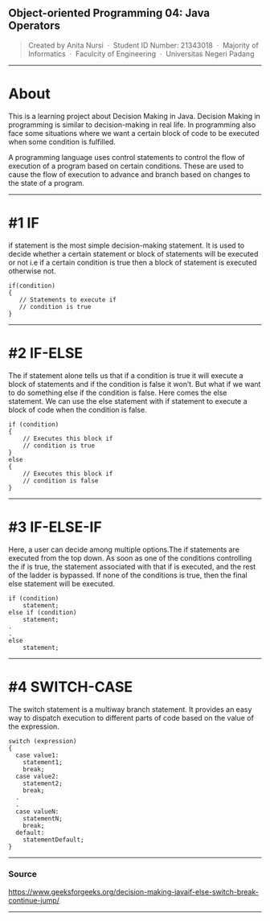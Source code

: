 ## Object-oriented Programming 04: Java Operators
> Created by Anita Nursi &nbsp;&middot;&nbsp;
> Student ID Number: 21343018 &nbsp;&middot;&nbsp;
> Majority of Informatics &nbsp;&middot;&nbsp;
> Faculcity of Engineering &nbsp;&middot;&nbsp;
> Universitas Negeri Padang
---
# About
This is a learning project about Decision Making in Java. Decision Making in programming is similar to decision-making in real life. In programming also face some situations where we want a certain block of code to be executed when some condition is fulfilled. 

A programming language uses control statements to control the flow of execution of a program based on certain conditions. These are used to cause the flow of execution to advance and branch based on changes to the state of a program. 

---
# #1 IF
if statement is the most simple decision-making statement. It is used to decide whether a certain statement or block of statements will be executed or not i.e if a certain condition is true then a block of statement is executed otherwise not. 
```
if(condition) 
{
   // Statements to execute if
   // condition is true
}
```
---
# #2 IF-ELSE
The if statement alone tells us that if a condition is true it will execute a block of statements and if the condition is false it won’t. But what if we want to do something else if the condition is false. Here comes the else statement. We can use the else statement with if statement to execute a block of code when the condition is false. 
```
if (condition)
{
    // Executes this block if
    // condition is true
}
else
{
    // Executes this block if
    // condition is false
}
```
---

# #3 IF-ELSE-IF
Here, a user can decide among multiple options.The if statements are executed from the top down. As soon as one of the conditions controlling the if is true, the statement associated with that if is executed, and the rest of the ladder is bypassed. If none of the conditions is true, then the final else statement will be executed. 
```
if (condition)
    statement;
else if (condition)
    statement;
.
.
else
    statement;
```
---

# #4 SWITCH-CASE
The switch statement is a multiway branch statement. It provides an easy way to dispatch execution to different parts of code based on the value of the expression. 
```
switch (expression)
{
  case value1:
    statement1;
    break;
  case value2:
    statement2;
    break;
  .
  .
  case valueN:
    statementN;
    break;
  default:
    statementDefault;
}
```
---

### Source
https://www.geeksforgeeks.org/decision-making-javaif-else-switch-break-continue-jump/

---
